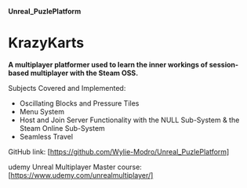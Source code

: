 **Unreal_PuzlePlatform**

# KrazyKarts
**A multiplayer platformer used to learn the inner workings of session-based multiplayer with the Steam OSS.**

Subjects Covered and Implemented: 
* Oscillating Blocks and Pressure Tiles
* Menu System
* Host and Join Server Functionality with the NULL Sub-System & the Steam Online Sub-System
* Seamless Travel



GitHub link: [https://github.com/Wylie-Modro/Unreal_PuzlePlatform]

udemy Unreal Multiplayer Master course: [https://www.udemy.com/unrealmultiplayer/]

